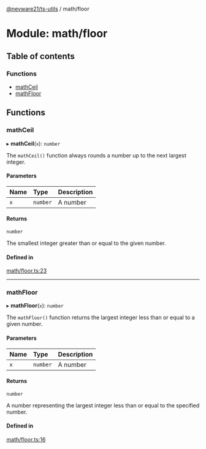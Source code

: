 [@nevware21/ts-utils](../README.md) / math/floor

# Module: math/floor

## Table of contents

### Functions

- [mathCeil](math_floor.md#mathceil)
- [mathFloor](math_floor.md#mathfloor)

## Functions

### mathCeil

▸ **mathCeil**(`x`): `number`

The `mathCeil()` function always rounds a number up to the next largest integer.

#### Parameters

| Name | Type | Description |
| :------ | :------ | :------ |
| `x` | `number` | A number |

#### Returns

`number`

The smallest integer greater than or equal to the given number.

#### Defined in

[math/floor.ts:23](https://github.com/nevware21/ts-utils/blob/e2a920b/ts-utils/src/math/floor.ts#L23)

___

### mathFloor

▸ **mathFloor**(`x`): `number`

The `mathFloor()` function returns the largest integer less than or equal to a given number.

#### Parameters

| Name | Type | Description |
| :------ | :------ | :------ |
| `x` | `number` | A number |

#### Returns

`number`

A number representing the largest integer less than or equal to the specified number.

#### Defined in

[math/floor.ts:16](https://github.com/nevware21/ts-utils/blob/e2a920b/ts-utils/src/math/floor.ts#L16)
